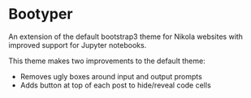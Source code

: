 # Bootyper

An extension of the default bootstrap3 theme for Nikola websites with improved support for Jupyter notebooks.

This theme makes two improvements to the default theme:

* Removes ugly boxes around input and output prompts
* Adds button at top of each post to hide/reveal code cells

